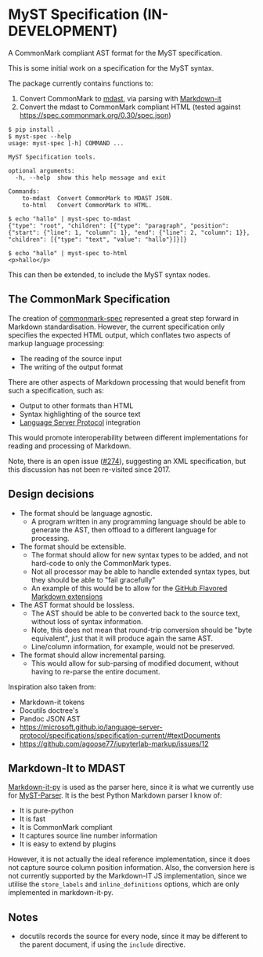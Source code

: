 # MyST Specification (IN-DEVELOPMENT)

A CommonMark compliant AST format for the MyST specification.

This is some initial work on a specification for the MyST syntax.

The package currently contains functions to:

1. Convert CommonMark to [mdast](https://github.com/syntax-tree/mdast), via parsing with [Markdown-it](https://github.com/markdown-it/markdown-it)
2. Convert the mdast to CommonMark compliant HTML (tested against <https://spec.commonmark.org/0.30/spec.json>)

```console
$ pip install .
$ myst-spec --help
usage: myst-spec [-h] COMMAND ...

MyST Specification tools.

optional arguments:
  -h, --help  show this help message and exit

Commands:
    to-mdast  Convert CommonMark to MDAST JSON.
    to-html   Convert CommonMark to HTML.

$ echo "hallo" | myst-spec to-mdast
{"type": "root", "children": [{"type": "paragraph", "position": {"start": {"line": 1, "column": 1}, "end": {"line": 2, "column": 1}}, "children": [{"type": "text", "value": "hallo"}]}]}

$ echo "hallo" | myst-spec to-html
<p>hallo</p>
```

This can then be extended, to include the MyST syntax nodes.

## The CommonMark Specification

The creation of [commonmark-spec] represented a great step forward in Markdown standardisation.
However, the current specification only specifies the expected HTML output, which conflates two aspects of markup language processing:

- The reading of the source input
- The writing of the output format

There are other aspects of Markdown processing that would benefit from such a specification, such as:

- Output to other formats than HTML
- Syntax highlighting of the source text
- [Language Server Protocol][lsp] integration

This would promote interoperability between different implementations for reading and processing of Markdown.

Note, there is an open issue ([#274](https://github.com/commonmark/commonmark-spec/issues/274)), suggesting an XML specification,
but this discussion has not been re-visited since 2017.

## Design decisions

- The format should be language agnostic.
  - A program written in any programming language should be able to generate the AST, then offload to a different language for processing.
- The format should be extensible.
  - The format should allow for new syntax types to be added, and not hard-code to only the CommonMark types.
  - Not all processor may be able to handle extended syntax types, but they should be able to "fail gracefully"
  - An example of this would be to allow for the [GitHub Flavored Markdown extensions](https://github.github.com/gfm/)
- The AST format should be lossless.
  - The AST should be able to be converted back to the source text, without loss of syntax information.
  - Note, this does not mean that round-trip conversion should be "byte equivalent", just that it will produce again the same AST.
  - Line/column information, for example, would not be preserved.
- The format should allow incremental parsing.
  - This would allow for sub-parsing of modified document, without having to re-parse the entire document.

Inspiration also taken from:

- Markdown-it tokens
- Docutils doctree's
- Pandoc JSON AST
- https://microsoft.github.io/language-server-protocol/specifications/specification-current/#textDocuments
- https://github.com/agoose77/jupyterlab-markup/issues/12

## Markdown-It to MDAST

[Markdown-it-py](https://github.com/ExecutableBookProject/markdown-it-py) is used as the parser here,
since it is what we currently use for [MyST-Parser](https://github.com/executablebooks/MyST-Parser).
It is the best Python Markdown parser I know of:

- It is pure-python
- It is fast
- It is CommonMark compliant
- It captures source line number information
- It is easy to extend by plugins

However, it is not actually the ideal reference implementation, since it does not capture source column position information.
Also, the conversion here is not currently supported by the Markdown-IT JS implementation,
since we utilise the `store_labels` and `inline_definitions` options, which are only implemented in markdown-it-py.

## Notes

- docutils records the source for every node, since it may be different to the parent document, if using the `include` directive.


[commonmark-spec]: https://github.com/commonmark/commonmark-spec/
[lsp]: https://microsoft.github.io/language-server-protocol/
